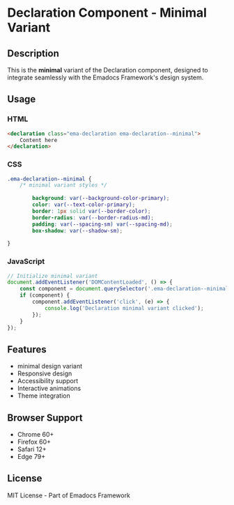 # Declaration Component - Minimal Variant

## Description
This is the **minimal** variant of the Declaration component, designed to integrate seamlessly with the Emadocs Framework's design system.

## Usage

### HTML
```html
<declaration class="ema-declaration ema-declaration--minimal">
    Content here
</declaration>
```

### CSS
```css
.ema-declaration--minimal {
    /* minimal variant styles */
    
        background: var(--background-color-primary);
        color: var(--text-color-primary);
        border: 1px solid var(--border-color);
        border-radius: var(--border-radius-md);
        padding: var(--spacing-sm) var(--spacing-md);
        box-shadow: var(--shadow-sm);
    
}
```

### JavaScript
```javascript
// Initialize minimal variant
document.addEventListener('DOMContentLoaded', () => {
    const component = document.querySelector('.ema-declaration--minimal');
    if (component) {
        component.addEventListener('click', (e) => {
            console.log('Declaration minimal variant clicked');
        });
    }
});
```

## Features
- minimal design variant
- Responsive design
- Accessibility support
- Interactive animations
- Theme integration

## Browser Support
- Chrome 60+
- Firefox 60+
- Safari 12+
- Edge 79+

## License
MIT License - Part of Emadocs Framework
